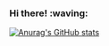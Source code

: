 ### Hi there! :waving:

[![Anurag's GitHub stats](https://github-readme-stats.vercel.app/api?username=gryzinsky&show_icons=true&theme=tokyonight)](https://github.com/anuraghazra/github-readme-stats)
